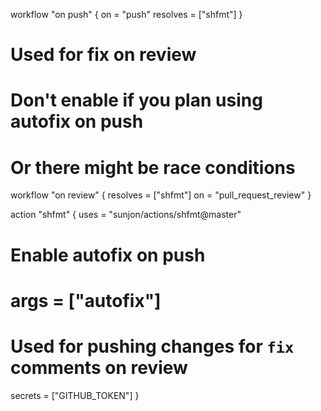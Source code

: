 workflow "on push" {
  on = "push"
  resolves = ["shfmt"]
}

# Used for fix on review
# Don't enable if you plan using autofix on push
# Or there might be race conditions
workflow "on review" {
  resolves = ["shfmt"]
  on = "pull_request_review"
}

action "shfmt" {
  uses = "sunjon/actions/shfmt@master"
  # Enable autofix on push
  # args = ["autofix"]
  # Used for pushing changes for `fix` comments on review
  secrets = ["GITHUB_TOKEN"]
}
